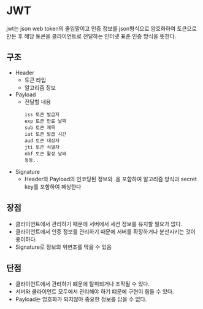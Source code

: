 # JWT
jwt는 json web token의 줄임말이고 인증 정보를 json형식으로 암호화하여 토큰으로 만든 후 해당 토큰을 클라이언트로 전달하는 인터넷 표준 인증 방식을 뜻한다.  

## 구조
- Header
  - 토큰 타입
  - 알고리즘 정보
- Payload
  - 전달할 내용  
    ```
    iss 토큰 발급자
    exp 토큰 만료 날짜
    sub 토큰 제목
    iat 토큰 발급 시간
    aud 토큰 대상자
    jti 토큰 식별자
    nbf 토큰 활성 날짜 
    등등..
    ```
- Signature
  - Header와 Payload의 인코딩된 정보와 .을 포함하여 알고리즘 방식과 secret key를 포함하여 해싱한다

## 장점
- 클라이언트에서 관리하기 때문에 서버에서 세션 정보를 유지할 필요가 없다.
- 클라이언트에서 인증 정보를 관리하기 때문에 서버를 확장하거나 분산시키는 것이 용이하다.
- Signature로 정보의 위변조를 막을 수 있음
## 단점
- 클라이언트에서 관리하기 떄문에 탈취되거나 조작될 수 있다.  
- 서버와 클라이언트 모두에서 관리해야 하기 떄문에 구현이 힘들 수 있다.
- Payload는 암호화가 되지않아 중요한 정보를 담을 수 없다.